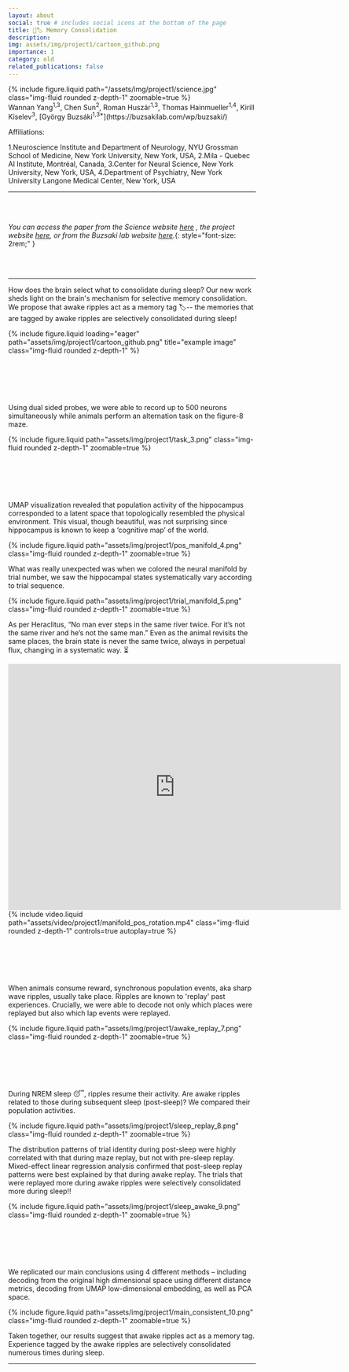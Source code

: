 ```yaml
---
layout: about
social: true # includes social icons at the bottom of the page
title: 🧠🏷️ Memory Consolidation
description: 
img: assets/img/project1/cartoon_github.png
importance: 1
category: old
related_publications: false
---
```




<div class="row mt-3">
    <div class="col-sm mt-3 mt-md-0">
        {% include figure.liquid path="/assets/img/project1/science.jpg" class="img-fluid rounded z-depth-1" zoomable=true %}
    </div>
    <div class="col-sm mt-3 mt-md-0">
    </div>
</div>
Wannan Yang<sup>1,3</sup>, Chen Sun<sup>2</sup>, Roman Huszár<sup>1,3</sup>, Thomas Hainmueller<sup>1,4</sup>, Kirill Kiselev<sup>3</sup>, [György Buzsáki<sup>1,3*</sup>](https://buzsakilab.com/wp/buzsaki/)

Affiliations:

1.Neuroscience Institute and Department of Neurology, NYU Grossman School of Medicine, New York University, New York, USA,
2.Mila - Quebec AI Institute, Montréal, Canada,
3.Center for Neural Science, New York University, New York, USA,
4.Department of Psychiatry, New York University Langone Medical Center, New York, USA  


---

<br />
<br />

*You can access the paper from the Science website [here](https://www.science.org/doi/10.1126/science.adk8261)
, the project website [here](https://winnieyangwannan.github.io/RippleTagging/Paper/),
or from the Buzsaki lab website [here](https://buzsakilab.com/wp/publications/).*{: style="font-size: 2rem;" }

<br />
<br />


---
How does the brain select what to consolidate during sleep? Our new work sheds light on the brain's mechanism for selective
memory consolidation.
We propose that awake ripples act as a memory tag 🏷️-- the memories that are tagged by awake ripples are selectively consolidated
during sleep!

<div class="row">
    <div class="col-sm mt-3 mt-md-0">
        {% include figure.liquid loading="eager" path="assets/img/project1/cartoon_github.png" title="example image" class="img-fluid rounded z-depth-1" %}
    </div>
</div>
<div class="caption">

</div>


<br />
<br />
<br />
<br />
<br />


Using dual sided probes, we were able to record up to 500 neurons simultaneously while animals perform an alternation task on
the figure-8 maze.


<div class="row mt-3">
    <div class="col-sm mt-3 mt-md-0">
        {% include figure.liquid path="assets/img/project1/task_3.png" class="img-fluid rounded z-depth-1" zoomable=true %}
    </div>
</div>

<br />
<br />
<br />
<br />
<br />


UMAP visualization revealed that population activity of the hippocampus corresponded to a latent space that topologically
resembled the physical environment. This visual, though beautiful, was not surprising since hippocampus is known to keep
a ‘cognitive map’ of the world. 

<div class="row mt-3">
    <div class="col-sm mt-3 mt-md-0">
        {% include figure.liquid path="assets/img/project1/pos_manifold_4.png" class="img-fluid rounded z-depth-1" zoomable=true %}
    </div>
</div>


What was really unexpected was when we colored the neural manifold by trial number, we  saw the hippocampal states systematically 
vary according to trial sequence.

<div class="row mt-3">
    <div class="col-sm mt-3 mt-md-0">
        {% include figure.liquid path="assets/img/project1/trial_manifold_5.png" class="img-fluid rounded z-depth-1" zoomable=true %}
    </div>
</div>


As per Heraclitus, “No man ever steps in the same river twice. For it’s not the same river and he’s not the same man.” 
Even as the animal revisits the same places, the brain state is never the same twice, always in perpetual flux, changing
in a systematic way. ⏳


<div class="row mt-3">
    <div class="col-sm mt-3 mt-md-0">
        <iframe width="677" height="500" src="https://www.youtube.com/embed/BiV5FDGRY-c" title="UMAP manifold (unsupervised) for figure-8 maze task." frameborder="0" allow="accelerometer; autoplay; clipboard-write; encrypted-media; gyroscope; picture-in-picture; web-share" allowfullscreen></iframe>
    </div>
    <div class="col-sm mt-3 mt-md-0">
    </div>
</div>


<div class="row mt-3">
    <div class="col-sm mt-3 mt-md-0">
        {% include video.liquid path="assets/video/project1/manifold_pos_rotation.mp4" class="img-fluid rounded z-depth-1" controls=true autoplay=true %}
    </div>
    <div class="col-sm mt-3 mt-md-0">
    </div>
</div>


<br />
<br />
<br />
<br />
<br />

When animals consume reward, synchronous population events, aka sharp wave ripples, usually take place. Ripples are known to
'replay' past experiences. Crucially,  we were able to decode not only which places were replayed 
but also which lap events were replayed. 


<div class="row mt-3">
    <div class="col-sm mt-3 mt-md-0">
        {% include figure.liquid path="assets/img/project1/awake_replay_7.png" class="img-fluid rounded z-depth-1" zoomable=true %}
    </div>
</div>

<br />
<br />
<br />
<br />
<br />

During NREM sleep 😴, ripples resume their activity. Are awake ripples related to those during subsequent sleep (post-sleep)? 
We compared their population activities.



<div class="row mt-3">
    <div class="col-sm mt-3 mt-md-0">
        {% include figure.liquid path="assets/img/project1/sleep_replay_8.png" class="img-fluid rounded z-depth-1" zoomable=true %}
    </div>
</div>

The distribution patterns of trial identity during post-sleep were highly correlated with that during maze replay, but not
with pre-sleep replay. Mixed-effect linear regression analysis confirmed that post-sleep replay patterns were best explained 
by that during awake replay. The trials that were replayed more during awake ripples were selectively consolidated more 
during sleep!!

<div class="row mt-3">
    <div class="col-sm mt-3 mt-md-0">
        {% include figure.liquid path="assets/img/project1/sleep_awake_9.png" class="img-fluid rounded z-depth-1" zoomable=true %}
    </div>
</div>


<br />
<br />
<br />
<br />
<br />


We replicated our main conclusions using 4 different methods – including decoding from the original high dimensional space
using different distance metrics, decoding from UMAP low-dimensional embedding, as well as PCA space. 

<div class="row mt-3">
    <div class="col-sm mt-3 mt-md-0">
        {% include figure.liquid path="assets/img/project1/main_consistent_10.png" class="img-fluid rounded z-depth-1" zoomable=true %}
    </div>
</div>

Taken together, our results suggest that awake ripples act as a memory tag. Experience tagged by the awake ripples are 
selectively consolidated numerous times during sleep. 

---



